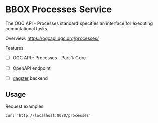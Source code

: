 BBOX Processes Service
======================

The OGC API - Processes standard specifies an interface for executing computational tasks.

Overview: https://ogcapi.ogc.org/processes/

Features:
- [ ] OGC API - Processes - Part 1: Core
- [ ] OpenAPI endpoint
- [ ] [dagster](https://dagster.io/) backend


Usage
-----

Request examples:

    curl 'http://localhost:8080/processes'
